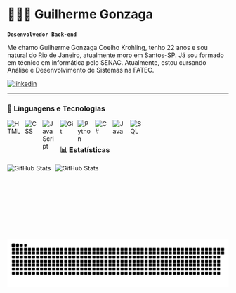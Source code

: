 # 👨🏻‍💻 Guilherme Gonzaga

**`Desenvolvedor Back-end`**

Me chamo Guilherme Gonzaga Coelho Krohling, tenho 22 anos e sou natural do Rio de Janeiro, atualmente moro em Santos-SP. Já sou formado em técnico em informática pelo SENAC. Atualmente, estou cursando Análise e Desenvolvimento de Sistemas na FATEC.

<p align="left">
    <a href="https://www.linkedin.com/in/guilherme-krohling/"target="_blank">
        <img 
            alt="linkedin" 
            title="Perfil do linkedin" 
            src="https://img.shields.io/badge/-LinkedIn-%230077B5?style=for-the-badge&logo=linkedin&logoColor=white" target="_blank"
        />
    </a>
</p>

---

### 🤖 Linguagens e Tecnologias

<img 
    align="left" 
    alt="HTML"
    title="HTML" 
    width="30px" 
    style="padding-right: 10px;" 
    src="https://cdn.jsdelivr.net/gh/devicons/devicon@latest/icons/html5/html5-original.svg" 
/>
<img 
    align="left" 
    alt="CSS" 
    title="CSS"
    width="30px" 
    style="padding-right: 10px;" 
    src="https://cdn.jsdelivr.net/gh/devicons/devicon@latest/icons/css3/css3-original.svg" 
/>
<img 
    align="left" 
    alt="JavaScript" 
    title="JavaScript"
    width="30px" 
    style="padding-right: 10px;" 
    src="https://cdn.jsdelivr.net/gh/devicons/devicon@latest/icons/javascript/javascript-original.svg" 
/>
<img 
    align="left" 
    alt="Git" 
    title="Git"
    width="30px" 
    style="padding-right: 10px;" 
    src="https://cdn.jsdelivr.net/gh/devicons/devicon@latest/icons/git/git-original.svg" 
/>
<img 
    align="left" 
    alt="Python" 
    title="Python"
    width="30px" 
    style="padding-right: 10px;" 
    src="https://cdn.jsdelivr.net/gh/devicons/devicon@latest/icons/python/python-original.svg" 
/>

<img 
    align="left" 
    alt="C#" 
    title="C#"
    width="30px" 
    style="padding-right: 10px;" 
    src="https://cdn.jsdelivr.net/gh/devicons/devicon@latest/icons/csharp/csharp-original.svg" 
/>
<img 
    align="left" 
    alt="Java" 
    title="Java"
    width="30px" 
    style="padding-right: 10px;" 
    src="https://cdn.jsdelivr.net/gh/devicons/devicon@latest/icons/java/java-original.svg"
/>

<img 
    align="left" 
    alt="SQL" 
    title="SQL"
    width="30px" 
    style="padding-right: 10px;" 
    src="https://cdn.jsdelivr.net/gh/devicons/devicon@latest/icons/azuresqldatabase/azuresqldatabase-original.svg"
/>
<br/>
<br/>

### 📊 Estatísticas

<p>
  <img 
    align="left" 
    alt="GitHub Stats" 
    height="170" 
    style="padding-right: 10px;" 
    src="https://github-readme-stats.vercel.app/api?username=Guilherme-krohling&show_icons=true&theme=dark&include_all_commits=true&locale=pt-br" 
  />

<img 
      align="left" 
      alt="GitHub Stats" 
      height="170" 
      src="https://github-readme-stats.vercel.app/api/top-langs/?username=Guilherme-krohling&theme=dark&layout=compact&custom_title=Tecnologias&langs_count=7" 
  />

</p>

<br/>
<br/>

<p>

<!-- <img src="https://raw.githubusercontent.com/Guilherme-krohling/gitrepo/output/snake.svg" alt="Snake animation" /> -->
<picture>
  <source media="(prefers-color-scheme: dark)" srcset="https://raw.githubusercontent.com/Guilherme-krohling/Guilherme-krohling/output/github-contribution-grid-snake-dark.svg">
  <source media="(prefers-color-scheme: light)" srcset="https://raw.githubusercontent.com/Guilherme-krohling/Guilherme-krohling/output/github-contribution-grid-snake.svg">
  <img alt="github contribution grid snake animation" src="https://raw.githubusercontent.com/Guilherme-krohling/Guilherme-krohling/output/github-contribution-grid-snake.svg">
</picture>

</p>

